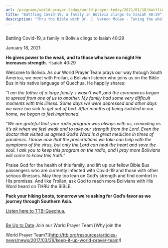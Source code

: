 ```yaml
---
url: /programs/world-prayer-today/world-prayer-today/2021/01/18/battling-covid-19-a-family-in-bolivia-clings-to-isaiah-40-29
title: "Battling Covid-19, a family in Bolivia clings to Isaiah 40:29"
description: "Thru the Bible with Dr. J. Vernon McGee - Taking the whole Word to the whole world"
---
```







## 
 Battling Covid-19, a family in Bolivia clings to Isaiah 40:29


January 18, 2021




**He gives power to the weak,** **and to those who have no might He increases strength.** -Isaiah 40:29

Welcome to Bolivia. As our World Prayer Team prays our way through South America, we meet with Froilan, a Bolivian listener who joins us on the Bible Bus in his native language of Quechua. He happily shares:

*“I am the father of a large family. I wasn’t well ,and the coronavirus began to spread from one of us to another. My family had some very difficult moments with this illness. Some days we were depressed and other days we were too sick to get out of bed. After months of being isolated in our home, we began to feel imprisoned.*

*"We are grateful that your radio program was always with us, reminding us it’s ok when we feel weak and to take our strength from the Lord. Even the doctor that visited us agreed God’s Word is a great medicine in times of pandemic. I know now that the prescriptions we take can help with the symptoms of the virus, but only the Lord can heal the heart and save the soul. I ask you to keep this program on the radio, and I pray more Bolivians will come to know this truth.”*

Praise God for the health of this family, and lift up our fellow Bible Bus passengers who are currently infected with Covid-19 and those with other serious illnesses. May they too lean on God’s strength and find comfort in His promises. And like Froilan, ask God to reach more Bolivians with His Word heard on THRU the BIBLE.

**Pack your hiking boots, tomorrow we’re asking for God’s favor as we journey through Southern Asia.**

[Listen here to TTB-Quechua.](https://ttb.twr.org/home/day,0601/language,QUH)







## 




[Be Up to Date](http://feeds.feedburner.com/WorldPrayerToday "World Prayer Today RSS Feed")
Join our World Prayer Team
[Why join the  

World Prayer Team?](http://ttb.org/resources/articles-news/news/2017/03/26/keep-it-up-world-prayer-team!)





